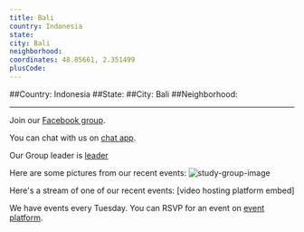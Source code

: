 ```yaml
---
title: Bali
country: Indonesia
state: 
city: Bali
neighborhood: 
coordinates: 48.85661, 2.351499
plusCode:
---
```


##Country: Indonesia
##State: 
##City: Bali
##Neighborhood: 
*****
Join our [Facebook group](https://www.facebook.com/groups/free.code.camp.bali).

You can chat with us on [chat app]().

Our Group leader is [leader]()

Here are some pictures from our recent events:
![study-group-image]()

Here's a stream of one of our recent events:
[video hosting platform embed]

We have events every Tuesday. You can RSVP for an event on [event platform]().
